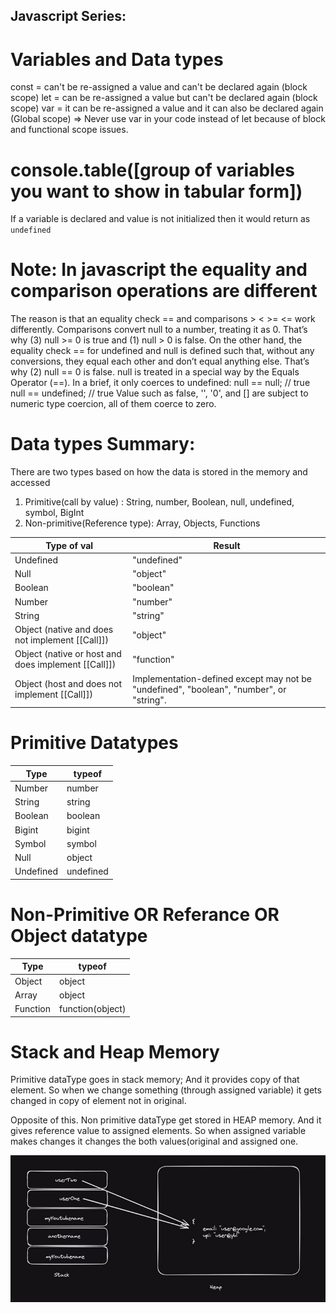 ## Javascript Series:

# Variables and Data types
const = can't be re-assigned a value and can't be declared again (block scope) 
let = can be re-assigned a value but can't be declared again (block scope) 
var = it can be re-assigned a value and it can also be declared again (Global scope)
 => Never use var in your code instead of let because of block and functional scope issues. 
# console.table([group of variables you want to show in tabular form])
If a variable is declared and value is not initialized then it would return as `undefined` 

# Note: In javascript the equality and comparison operations are different
The reason is that an equality check == and comparisons > < >= <= work differently. 
Comparisons convert null to a number, treating it as 0. That’s why (3) null >= 0 is true and (1) null > 0 is false. 
On the other hand, the equality check == for undefined and null is defined such that, without any conversions, they equal each other and don’t equal anything else. 
That’s why (2) null == 0 is false. 
null is treated in a special way by the Equals Operator (==). 
In a brief, it only coerces to undefined:
 null == null; // true 
 null == undefined; // true
 Value such as false, '', '0', and [] are subject to numeric type coercion, all of them coerce to zero.

# Data types Summary:
There are two types based on how the data is stored in the memory and accessed 
1.	Primitive(call by value) :
String, number, Boolean, null, undefined, symbol, BigInt
2.	Non-primitive(Reference type):
Array, Objects, Functions

|Type of val | Result|
| --- | --- |
|Undefined | "undefined"|
|Null	| "object"|
|Boolean |	"boolean"|
|Number |	"number"|
|String	| "string"|
|Object (native and does not implement [[Call]]) |	"object"|
|Object (native or host and does implement [[Call]]) |	"function"|
|Object (host and does not implement [[Call]]) |	Implementation-defined except may not be "undefined", "boolean", "number", or "string".|

# Primitive Datatypes

| Type | typeof |
| --- | --- |
| Number | number|
| String  | string |
| Boolean | boolean |
| Bigint | bigint |
| Symbol | symbol |
| Null   | object |
| Undefined | undefined |


# Non-Primitive OR Referance OR Object datatype
| Type | typeof |
| --- | --- |
| Object |  object |
| Array | object |
| Function | function(object) |

# Stack and Heap Memory

Primitive dataType goes in stack memory; And it provides copy of that element.
So when we change something (through assigned variable) it gets changed in copy of element  not in original.

Opposite of this. Non primitive dataType get stored in HEAP memory. 
And it gives reference value to assigned elements. 
So when assigned variable makes changes it changes the both values(original and assigned one. 

![memory screenshot](image.png)
